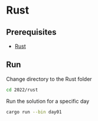 # Rust

## Prerequisites

- [Rust](https://www.rust-lang.org/tools/install)

## Run

Change directory to the Rust folder

```bash
cd 2022/rust
```

Run the solution for a specific day

```bash
cargo run --bin day01
```
